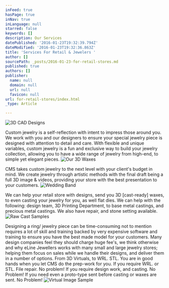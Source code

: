 ```yaml
---
inFeed: true
hasPage: true
inNav: true
inLanguage: null
starred: false
keywords: []
description: Our Services
datePublished: '2016-01-23T19:32:39.794Z'
dateModified: '2016-01-23T19:32:36.863Z'
title: 'Services For Retail & Jewelers '
author: []
sourcePath: _posts/2016-01-23-for-retail-stores.md
published: true
authors: []
publisher:
  name: null
  domain: null
  url: null
  favicon: null
url: for-retail-stores/index.html
_type: Article

---
```

![3D CAD Designs](https://the-grid-user-content.s3-us-west-2.amazonaws.com/20587fc0-b9ba-471e-9d94-eb97614670b8.JPG)

Custom jewelry is a self-reflection with intent to impress those around you.  We work with you and our designers to ensure your special jewelry piece is designed with attention to detail and care.  With flexible and unique variables, custom jewelry is a fun and exclusive way to build your jewelry collection, allowing you to have a wide range of jewelry from high-end, to simple yet elegant pieces.
![Our 3D Waxes](https://s3-us-west-2.amazonaws.com/the-grid-img/p/a5aa17c618e3840de010cfb89fbaf12534990df6.jpg)

CMS takes custom jewelry to the next level with your client's budget in mind.  We create jewelry through artistic methods with the final draft being a full 3D image & videos, providing your store with the best presentation to your customers.  ![Wedding Band](https://s3-us-west-2.amazonaws.com/the-grid-img/p/49a20d2d23d0179e3a8b7ad03a1d7213cf317d3c.jpg)

We can help your retail store with designs, send you 3D \[cast-ready\] waxes, to even casting your jewelry for you, as well flat dies.  We can help with the following: design team, 3D Printing Department, to base metal castings, and precious metal castings.  We also have repair, and stone setting available.
![Raw Cast Samples](https://s3-us-west-2.amazonaws.com/the-grid-img/p/e3035fe417faf676a71c66e954d3f4ca6910216b.jpg)

Designing a ring/ jewelry piece can be time-consuming not to mention requires a lot of skill and training backed by very expensive software and training to ensure you have the best made model for your customers.  Many design companies feel they should charge huge fee's, we think otherwise and why eLine Jewellers works with many small and large jewelry stores; helping them focus on sales while we handle their designs, and deliver them in a number of options.  From 3D Virtuals, to WRL. STL. You are in good hands when you let CMS do the prep-work for you.  If you require WRL. or STL. File repair. No problem!  If you require design work, and casting.  No Problem!  If you need even a proto-type sent before casting or waxes are sent.  No Problem!
![Virtual Image Sample](https://the-grid-user-content.s3-us-west-2.amazonaws.com/835d5be2-da1f-44be-9f56-29ac1d275934.jpg)